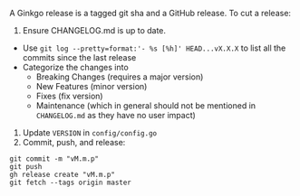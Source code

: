 A Ginkgo release is a tagged git sha and a GitHub release. To cut a release:

1. Ensure CHANGELOG.md is up to date.

- Use `git log --pretty=format:'- %s [%h]' HEAD...vX.X.X` to list all the commits since the last release
- Categorize the changes into
  - Breaking Changes (requires a major version)
  - New Features (minor version)
  - Fixes (fix version)
  - Maintenance (which in general should not be mentioned in `CHANGELOG.md` as they have no user impact)

1. Update `VERSION` in `config/config.go`
1. Commit, push, and release:

```
git commit -m "vM.m.p"
git push
gh release create "vM.m.p"
git fetch --tags origin master
```
